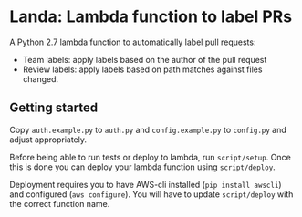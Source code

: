 Landa: Lambda function to label PRs
===================================

A Python 2.7 lambda function to automatically label pull requests:
 - Team labels: apply labels based on the author of the pull request
 - Review labels: apply labels based on path matches against files changed.

## Getting started

Copy `auth.example.py` to `auth.py` and `config.example.py` to `config.py` and adjust appropriately.

Before being able to run tests or deploy to lambda, run `script/setup`. Once this is done you can deploy your lambda function using `script/deploy`.

Deployment requires you to have AWS-cli installed (`pip install awscli`) and configured (`aws configure`). You will have to update `script/deploy` with the correct function name.
